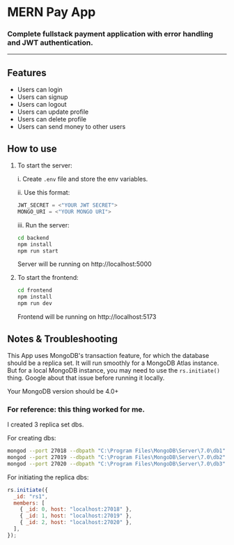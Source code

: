 # MERN Pay App

### Complete fullstack payment application with error handling and JWT authentication.

---

## Features

- Users can login
- Users can signup
- Users can logout
- Users can update profile
- Users can delete profile
- Users can send money to other users

## How to use

1. To start the server:

   i. Create `.env` file and store the env variables.

   ii. Use this format:

   ```javascript
   JWT_SECRET = <"YOUR JWT SECRET">
   MONGO_URI = <"YOUR MONGO URI">
   ```

   iii. Run the server:

   ```bash
   cd backend
   npm install
   npm run start
   ```

   Server will be running on http://localhost:5000

2. To start the frontend:

   ```bash
   cd frontend
   npm install
   npm run dev
   ```

   Frontend will be running on http://localhost:5173

## Notes & Troubleshooting

This App uses MongoDB's transaction feature, for which the database should be a replica set. It will run smoothly for a MongoDB Atlas instance. But for a local MongoDB instance, you may need to use the `rs.initiate()` thing. Google about that issue before running it locally.

Your MongoDB version should be 4.0+

### For reference: this thing worked for me.

I created 3 replica set dbs.

For creating dbs:

```bash
mongod --port 27018 --dbpath "C:\Program Files\MongoDB\Server\7.0\db1" --replSet rs1
mongod --port 27019 --dbpath "C:\Program Files\MongoDB\Server\7.0\db2" --replSet rs1
mongod --port 27020 --dbpath "C:\Program Files\MongoDB\Server\7.0\db3" --replSet rs1
```

For initiating the replica dbs:

```js
rs.initiate({
  _id: "rs1",
  members: [
    { _id: 0, host: "localhost:27018" },
    { _id: 1, host: "localhost:27019" },
    { _id: 2, host: "localhost:27020" },
  ],
});
```

